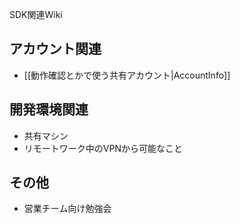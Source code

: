 SDK関連Wiki

## アカウント関連

* [[動作確認とかで使う共有アカウント|AccountInfo]]

## 開発環境関連

* 共有マシン
* リモートワーク中のVPNから可能なこと

## その他

* 営業チーム向け勉強会
